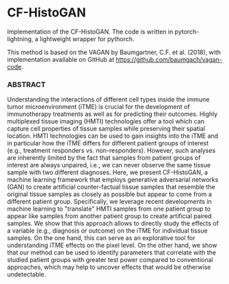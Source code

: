 # CF-HistoGAN

Implementation of the CF-HistoGAN. The code is written in pytorch-lightning, a lightweight wrapper for pythorch.

This method is based on the VAGAN by Baumgartner, C.F. et al. (2018), with implementation available on GitHub at https://github.com/baumgach/vagan-code.

### ABSTRACT
Understanding the interactions of different cell types inside the immune tumor microenvironment (iTME) is crucial for the development of immunotherapy treatments as well as for predicting their outcomes. Highly multiplexed tissue imaging (HMTI) technologies offer a tool which can capture cell properties of tissue samples while preserving their spatial location. HMTI technologies can be used to gain insights into the iTME and in particular how the iTME differs for different patient groups of interest (e.g., treatment responders vs. non-responders). However, such analyses are inherently limited by the fact that samples from patient groups of interest are always unpaired, i.e., we can never observe the same tissue sample with two different diagnoses. Here, we present CF-HistoGAN, a machine learning framework that employs generative adversarial networks (GAN) to create artificial counter-factual tissue samples that resemble the original tissue samples as closely as possible but appear to come from a different patient group. Specifically, we leverage recent developments in machine learning to "translate" HMTI samples from one patient group to appear like samples from another patient group to create artificial paired samples. We show that this approach allows to directly study the effects of a variable (e.g., diagnosis or outcome) on the iTME for individual tissue samples. On the one hand, this can serve as an explorative tool for understanding iTME effects on the pixel level. On the other hand, we show that our method can be used to identify parameters that correlate with the studied patient groups with greater test power compared to conventional approaches, which may help to uncover effects that would be otherwise undetectable.

